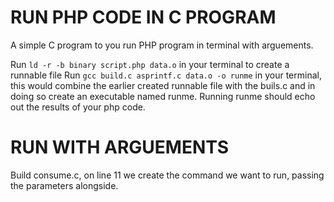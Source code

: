 # RUN PHP CODE IN C PROGRAM
 
A simple C program to you run PHP program in terminal with arguements.

Run `ld -r -b binary script.php data.o` in your terminal to create a runnable file 
Run `gcc build.c asprintf.c data.o -o runme` in your terminal, this would combine the earlier created runnable file with the buils.c and in doing so create an executable named runme. Running runme should echo out the results of your php code.

# RUN WITH ARGUEMENTS
Build consume.c, on line 11 we create the command we want to run, passing the parameters alongside.
